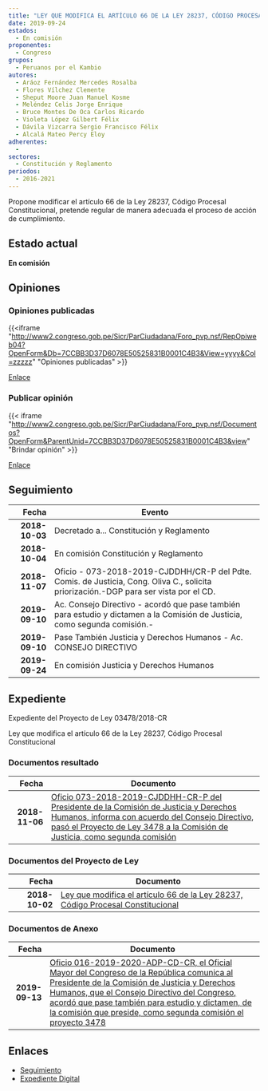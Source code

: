 ```yaml
---
title: "LEY QUE MODIFICA EL ARTÍCULO 66 DE LA LEY 28237, CÓDIGO PROCESAL CONSTITUCIONAL"
date: 2019-09-24
estados: 
  - En comisión
proponentes: 
  - Congreso
grupos: 
  - Peruanos por el Kambio
autores: 
  - Aráoz Fernández Mercedes Rosalba
  - Flores Vílchez Clemente
  - Sheput Moore Juan Manuel Kosme
  - Meléndez Celis Jorge Enrique
  - Bruce Montes De Oca Carlos Ricardo
  - Violeta López Gilbert Félix
  - Dávila Vizcarra Sergio Francisco Félix
  - Alcalá Mateo Percy Eloy
adherentes: 
  - 
sectores: 
  - Constitución y Reglamento
periodos: 
  - 2016-2021
---
```


Propone modificar el artículo 66 de la Ley 28237, Código Procesal Constitucional, pretende regular de manera adecuada el proceso de acción de cumplimiento.


## Estado actual

**En comisión**

## Opiniones

### Opiniones publicadas

{{<iframe "http://www2.congreso.gob.pe/Sicr/ParCiudadana/Foro_pvp.nsf/RepOpiweb04?OpenForm&Db=7CCBB3D37D6078E50525831B0001C4B3&View=yyyy&Col=zzzzz" "Opiniones publicadas" >}}

[Enlace](http://www2.congreso.gob.pe/Sicr/ParCiudadana/Foro_pvp.nsf/RepOpiweb04?OpenForm&Db=7CCBB3D37D6078E50525831B0001C4B3&View=yyyy&Col=zzzzz)
### Publicar opinión

{{< iframe "http://www2.congreso.gob.pe/Sicr/ParCiudadana/Foro_pvp.nsf/Documentos?OpenForm&ParentUnid=7CCBB3D37D6078E50525831B0001C4B3&view" "Brindar opinión" >}}

[Enlace](http://www2.congreso.gob.pe/Sicr/ParCiudadana/Foro_pvp.nsf/Documentos?OpenForm&ParentUnid=7CCBB3D37D6078E50525831B0001C4B3&view)

## Seguimiento

| Fecha | Evento |
|------:|--------|
| **2018-10-03** | Decretado a... Constitución y Reglamento|
| **2018-10-04** | En comisión Constitución y Reglamento|
| **2018-11-07** | Oficio - 073-2018-2019-CJDDHH/CR-P del Pdte. Comis. de Justicia, Cong. Oliva C., solicita priorización.-DGP para ser vista por el CD.|
| **2019-09-10** | Ac. Consejo Directivo - acordó que pase también para estudio y dictamen a la Comisión de Justicia, como segunda comisión.-|
| **2019-09-10** | Pase También Justicia y Derechos Humanos - Ac. CONSEJO DIRECTIVO|
| **2019-09-24** | En comisión Justicia y Derechos Humanos|


## Expediente

Expediente del Proyecto de Ley 03478/2018-CR

Ley que modifica el artículo 66 de la Ley 28237, Código Procesal Constitucional


### Documentos resultado

| Fecha | Documento |
|------:|--------|
| **2018-11-06** | [Oficio 073-2018-2019-CJDDHH-CR-P del Presidente de la Comisión de Justicia y Derechos Humanos, informa con acuerdo del Consejo Directivo, pasó el Proyecto de Ley 3478 a la Comisión de Justicia, como segunda comisión](http://www.leyes.congreso.gob.pe/Documentos/2016_2021/Consejo_Directivo/Pedidos_Pase_a_Comision/OFICIO-073-2018-2019-CJDDHH-CR-P.PDF) |

### Documentos del Proyecto de Ley

| Fecha | Documento |
|------:|--------|
| **2018-10-02** | [Ley que modifica el artículo 66 de la Ley 28237, Código Procesal Constitucional](http://www.leyes.congreso.gob.pe/Documentos/2016_2021/Proyectos_de_Ley_y_de_Resoluciones_Legislativas/PL0347820181002..PDF) |

### Documentos de Anexo

| Fecha | Documento |
|------:|--------|
| **2019-09-13** | [Oficio 016-2019-2020-ADP-CD-CR, el Oficial Mayor del Congreso de la República comunica al Presidente de la Comisión de Justicia y Derechos Humanos, que el Consejo Directivo del Congreso, acordó que pase también para estudio y dictamen, de la comisión que preside, como segunda comisión el proyecto 3478](http://www.leyes.congreso.gob.pe/Documentos/2016_2021/Oficios/Oficialia_Mayor/OFICIO-016-2019-2020-ADP-CD-CR.pdf) |

## Enlaces 

- [Seguimiento](http://www2.congreso.gob.pe/Sicr/TraDocEstProc/CLProLey2016.nsf/f7fff46988ca05b1052578e100829cc7/9e10ef1fcc355ed70525831a007bcb49?OpenDocument)
- [Expediente Digital](http://www2.congreso.gob.pe/Sicr/TraDocEstProc/CLProLey2016.nsf/f7fff46988ca05b1052578e100829cc7/9e10ef1fcc355ed70525831a007bcb49?OpenDocument&Click=05257FB7005EB655.eb71d0cf91d8294e05256cdf006b5706/$Body/0.1C6C)
